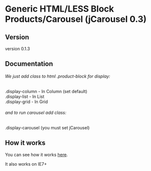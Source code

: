 Generic HTML/LESS Block Products/Carousel (jCarousel 0.3)
================

<h2>Version</h2>
version 0.1.3

<h2>Documentation</h2>

<h6>We just add class to html .product-block for display:</h6>
.display-column  -  In Column (set default) <br>
.display-list    -  In List <br>
.display-grid    -  In Grid <br>

<h6>and to run carousel add class:</h6>
.display-carousel (you must set jCarousel)

<h2>How it works</h2>
You can see how it works <a href="http://generic.balmor.eu/generic-block-carousel/">here</a>.

It also works on IE7+